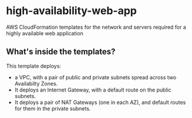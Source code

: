 # high-availability-web-app

AWS CloudFormation templates for the network and servers required for a highly available web application

## What's inside the templates?

This template deploys:
* a VPC,
    with a pair of public and private subnets spread 
    across two Availabilty Zones. 
* It deploys an Internet Gateway, with a default 
route on the public subnets. 
* It deploys a pair of NAT Gateways (one in each AZ), 
and default routes for them in the private subnets.
